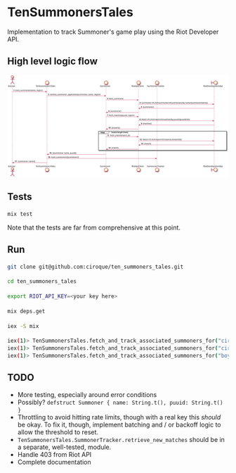 # TenSummonersTales

Implementation to track Summoner's game play using the Riot Developer API.

## High level logic flow

![Summoner Lookup Sequence](./docs/summoner_lookup_sequence.svg)

## Tests

```bash
mix test
```

Note that the tests are far from comprehensive at this point. 

## Run

```bash
git clone git@github.com:ciroque/ten_summoners_tales.git

cd ten_summoners_tales

export RIOT_API_KEY=<your key here>

mix deps.get

iex -S mix

iex(1)> TenSummonersTales.fetch_and_track_associated_summoners_for("ciroque", "qwerty")
iex(1)> TenSummonersTales.fetch_and_track_associated_summoners_for("ciroque", "na1")
iex(1)> TenSummonersTales.fetch_and_track_associated_summoners_for("boycold", "na1")
```

## TODO
- More testing, especially around error conditions
- Possibly? `defstruct Summoner { name: String.t(), puuid: String.t() }`
- Throttling to avoid hitting rate limits, though with a real key this _should_ be okay. To fix it, though, implement 
  batching and / or backoff logic to allow the threshold to reset.
- `TenSummonersTales.SummonerTracker.retrieve_new_matches` should be in a separate, well-tested, module.
- Handle 403 from Riot API
- Complete documentation
